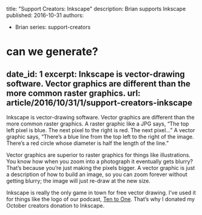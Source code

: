 title: "Support Creators: Inkscape"
description: Brian supports Inkscape
published: 2016-10-31
authors:
  - Brian
series: support-creators

# can we generate?
date_id: 1
excerpt: Inkscape is vec­tor-draw­ing soft­ware. Vec­tor graph­ics are dif­fer­ent than the more com­mon raster graph­ics.
url: article/2016/10/31/1/support-creators-inkscape
---
Inkscape is vector-drawing software. Vector graphics are different than the more common raster graphics. A raster graphic like a JPG says, “The top left pixel is blue. The next pixel to the right is red. The next pixel…” A vector graphic says, “There’s a blue line from the top left to the right of the image. There’s a red circle whose diameter is half the length of the line.”

Vector graphics are superior to raster graphics for things like illustrations. You know how when you zoom into a photograph it eventually gets blurry? That’s because you’re just making the pixels bigger. A vector graphic is just a description of how to build an image, so you can zoom forever without getting blurry; the image will just re-draw at the new size.

Inkscape is really the only game in town for free vector drawing. I’ve used it for things like the logo of our podcast, [Ten to One](http://tto.koser.us). That’s why I donated my October creators donation to Inkscape.